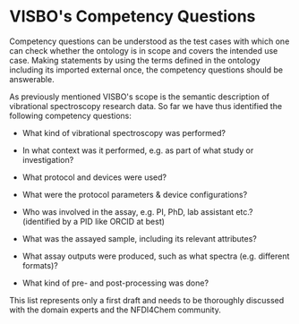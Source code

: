 # VISBO's Competency Questions

Competency questions can be understood as the test cases with which one can check whether the ontology is in scope and covers the intended use case. Making statements by using the terms defined in the ontology including its imported external once, the competency questions should be answerable.

As previously mentioned VISBO's scope is the semantic description of vibrational spectroscopy research data. So far we have thus identified the following competency questions:

 * What kind of vibrational spectroscopy was performed?

 * In what context was it performed, e.g. as part of what study or investigation?

 * What protocol and devices were used?

 * What were the protocol parameters & device configurations?

 * Who was involved in the assay, e.g. PI, PhD, lab assistant etc.? (identified by a PID like ORCID at best)

 * What was the assayed sample, including its relevant attributes?

 * What assay outputs were produced, such as what spectra (e.g. different formats)?

 * What kind of pre- and post-processing was done?

This list represents only a first draft and needs to be thoroughly discussed with the domain experts and the NFDI4Chem community. 